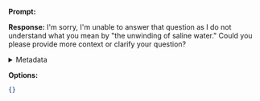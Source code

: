 **Prompt:**


**Response:**
I'm sorry, I'm unable to answer that question as I do not understand what you mean by "the unwinding of saline water." Could you please provide more context or clarify your question?

<details><summary>Metadata</summary>

- Duration: 1540 ms
- Datetime: 2023-09-01T20:55:27.065470
- Model: gpt-3.5-turbo-0613

</details>

**Options:**
```json
{}
```

